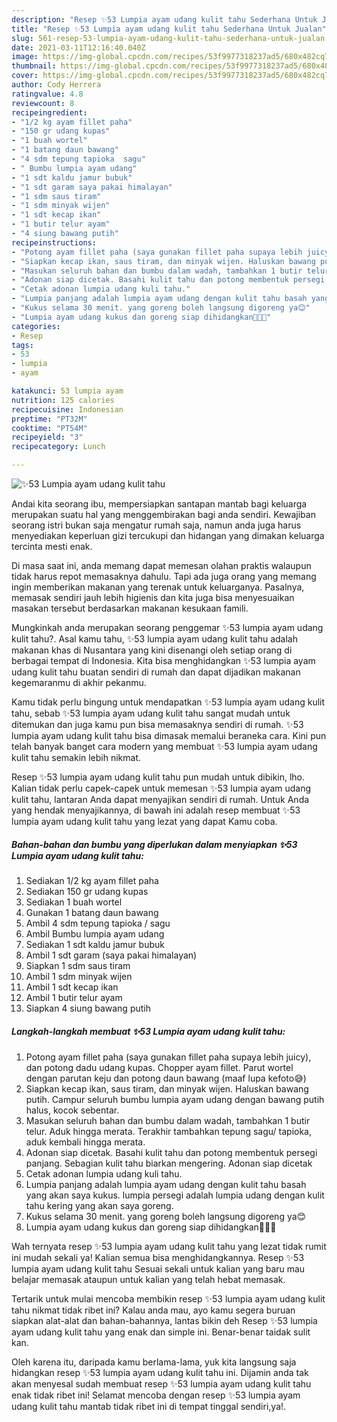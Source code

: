 ```yaml
---
description: "Resep ✨53 Lumpia ayam udang kulit tahu Sederhana Untuk Jualan"
title: "Resep ✨53 Lumpia ayam udang kulit tahu Sederhana Untuk Jualan"
slug: 561-resep-53-lumpia-ayam-udang-kulit-tahu-sederhana-untuk-jualan
date: 2021-03-11T12:16:40.040Z
image: https://img-global.cpcdn.com/recipes/53f9977318237ad5/680x482cq70/✨53-lumpia-ayam-udang-kulit-tahu-foto-resep-utama.jpg
thumbnail: https://img-global.cpcdn.com/recipes/53f9977318237ad5/680x482cq70/✨53-lumpia-ayam-udang-kulit-tahu-foto-resep-utama.jpg
cover: https://img-global.cpcdn.com/recipes/53f9977318237ad5/680x482cq70/✨53-lumpia-ayam-udang-kulit-tahu-foto-resep-utama.jpg
author: Cody Herrera
ratingvalue: 4.8
reviewcount: 8
recipeingredient:
- "1/2 kg ayam fillet paha"
- "150 gr udang kupas"
- "1 buah wortel"
- "1 batang daun bawang"
- "4 sdm tepung tapioka  sagu"
- " Bumbu lumpia ayam udang"
- "1 sdt kaldu jamur bubuk"
- "1 sdt garam saya pakai himalayan"
- "1 sdm saus tiram"
- "1 sdm minyak wijen"
- "1 sdt kecap ikan"
- "1 butir telur ayam"
- "4 siung bawang putih"
recipeinstructions:
- "Potong ayam fillet paha (saya gunakan fillet paha supaya lebih juicy), dan potong dadu udang kupas. Chopper ayam fillet. Parut wortel dengan parutan keju dan potong daun bawang (maaf lupa kefoto😅)"
- "Siapkan kecap ikan, saus tiram, dan minyak wijen. Haluskan bawang putih. Campur seluruh bumbu lumpia ayam udang dengan bawang putih halus, kocok sebentar."
- "Masukan seluruh bahan dan bumbu dalam wadah, tambahkan 1 butir telur. Aduk hingga merata. Terakhir tambahkan tepung sagu/ tapioka, aduk kembali hingga merata."
- "Adonan siap dicetak. Basahi kulit tahu dan potong membentuk persegi panjang. Sebagian kulit tahu biarkan mengering. Adonan siap dicetak"
- "Cetak adonan lumpia udang kuli tahu."
- "Lumpia panjang adalah lumpia ayam udang dengan kulit tahu basah yang akan saya kukus. lumpia persegi adalah lumpia udang dengan kulit tahu kering yang akan saya goreng."
- "Kukus selama 30 menit. yang goreng boleh langsung digoreng ya😊"
- "Lumpia ayam udang kukus dan goreng siap dihidangkan🥳🥳🥳"
categories:
- Resep
tags:
- 53
- lumpia
- ayam

katakunci: 53 lumpia ayam 
nutrition: 125 calories
recipecuisine: Indonesian
preptime: "PT32M"
cooktime: "PT54M"
recipeyield: "3"
recipecategory: Lunch

---
```



![✨53 Lumpia ayam udang kulit tahu](https://img-global.cpcdn.com/recipes/53f9977318237ad5/680x482cq70/✨53-lumpia-ayam-udang-kulit-tahu-foto-resep-utama.jpg)

Andai kita seorang ibu, mempersiapkan santapan mantab bagi keluarga merupakan suatu hal yang menggembirakan bagi anda sendiri. Kewajiban seorang istri bukan saja mengatur rumah saja, namun anda juga harus menyediakan keperluan gizi tercukupi dan hidangan yang dimakan keluarga tercinta mesti enak.

Di masa  saat ini, anda memang dapat memesan olahan praktis walaupun tidak harus repot memasaknya dahulu. Tapi ada juga orang yang memang ingin memberikan makanan yang terenak untuk keluarganya. Pasalnya, memasak sendiri jauh lebih higienis dan kita juga bisa menyesuaikan masakan tersebut berdasarkan makanan kesukaan famili. 



Mungkinkah anda merupakan seorang penggemar ✨53 lumpia ayam udang kulit tahu?. Asal kamu tahu, ✨53 lumpia ayam udang kulit tahu adalah makanan khas di Nusantara yang kini disenangi oleh setiap orang di berbagai tempat di Indonesia. Kita bisa menghidangkan ✨53 lumpia ayam udang kulit tahu buatan sendiri di rumah dan dapat dijadikan makanan kegemaranmu di akhir pekanmu.

Kamu tidak perlu bingung untuk mendapatkan ✨53 lumpia ayam udang kulit tahu, sebab ✨53 lumpia ayam udang kulit tahu sangat mudah untuk ditemukan dan juga kamu pun bisa memasaknya sendiri di rumah. ✨53 lumpia ayam udang kulit tahu bisa dimasak memalui beraneka cara. Kini pun telah banyak banget cara modern yang membuat ✨53 lumpia ayam udang kulit tahu semakin lebih nikmat.

Resep ✨53 lumpia ayam udang kulit tahu pun mudah untuk dibikin, lho. Kalian tidak perlu capek-capek untuk memesan ✨53 lumpia ayam udang kulit tahu, lantaran Anda dapat menyajikan sendiri di rumah. Untuk Anda yang hendak menyajikannya, di bawah ini adalah resep membuat ✨53 lumpia ayam udang kulit tahu yang lezat yang dapat Kamu coba.

<!--inarticleads1-->

##### Bahan-bahan dan bumbu yang diperlukan dalam menyiapkan ✨53 Lumpia ayam udang kulit tahu:

1. Sediakan 1/2 kg ayam fillet paha
1. Sediakan 150 gr udang kupas
1. Sediakan 1 buah wortel
1. Gunakan 1 batang daun bawang
1. Ambil 4 sdm tepung tapioka / sagu
1. Ambil  Bumbu lumpia ayam udang
1. Sediakan 1 sdt kaldu jamur bubuk
1. Ambil 1 sdt garam (saya pakai himalayan)
1. Siapkan 1 sdm saus tiram
1. Ambil 1 sdm minyak wijen
1. Ambil 1 sdt kecap ikan
1. Ambil 1 butir telur ayam
1. Siapkan 4 siung bawang putih




<!--inarticleads2-->

##### Langkah-langkah membuat ✨53 Lumpia ayam udang kulit tahu:

1. Potong ayam fillet paha (saya gunakan fillet paha supaya lebih juicy), dan potong dadu udang kupas. Chopper ayam fillet. Parut wortel dengan parutan keju dan potong daun bawang (maaf lupa kefoto😅)
1. Siapkan kecap ikan, saus tiram, dan minyak wijen. Haluskan bawang putih. Campur seluruh bumbu lumpia ayam udang dengan bawang putih halus, kocok sebentar.
1. Masukan seluruh bahan dan bumbu dalam wadah, tambahkan 1 butir telur. Aduk hingga merata. Terakhir tambahkan tepung sagu/ tapioka, aduk kembali hingga merata.
1. Adonan siap dicetak. Basahi kulit tahu dan potong membentuk persegi panjang. Sebagian kulit tahu biarkan mengering. Adonan siap dicetak
1. Cetak adonan lumpia udang kuli tahu.
1. Lumpia panjang adalah lumpia ayam udang dengan kulit tahu basah yang akan saya kukus. lumpia persegi adalah lumpia udang dengan kulit tahu kering yang akan saya goreng.
1. Kukus selama 30 menit. yang goreng boleh langsung digoreng ya😊
1. Lumpia ayam udang kukus dan goreng siap dihidangkan🥳🥳🥳




Wah ternyata resep ✨53 lumpia ayam udang kulit tahu yang lezat tidak rumit ini mudah sekali ya! Kalian semua bisa menghidangkannya. Resep ✨53 lumpia ayam udang kulit tahu Sesuai sekali untuk kalian yang baru mau belajar memasak ataupun untuk kalian yang telah hebat memasak.

Tertarik untuk mulai mencoba membikin resep ✨53 lumpia ayam udang kulit tahu nikmat tidak ribet ini? Kalau anda mau, ayo kamu segera buruan siapkan alat-alat dan bahan-bahannya, lantas bikin deh Resep ✨53 lumpia ayam udang kulit tahu yang enak dan simple ini. Benar-benar taidak sulit kan. 

Oleh karena itu, daripada kamu berlama-lama, yuk kita langsung saja hidangkan resep ✨53 lumpia ayam udang kulit tahu ini. Dijamin anda tak akan menyesal sudah membuat resep ✨53 lumpia ayam udang kulit tahu enak tidak ribet ini! Selamat mencoba dengan resep ✨53 lumpia ayam udang kulit tahu mantab tidak ribet ini di tempat tinggal sendiri,ya!.

